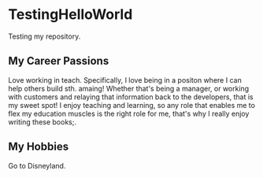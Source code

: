 # TestingHelloWorld
Testing my repository.

## My Career Passions
Love working in teach. Specifically, I love being in a positon where I can help others build sth. amaing! Whether that's being a manager, or working with customers and relaying that information back to the developers, that is my sweet spot! I enjoy teaching and learning, so any role that enables me to flex my education muscles is the right role for me, that's why I really enjoy writing these books;.

## My Hobbies
Go to Disneyland.
